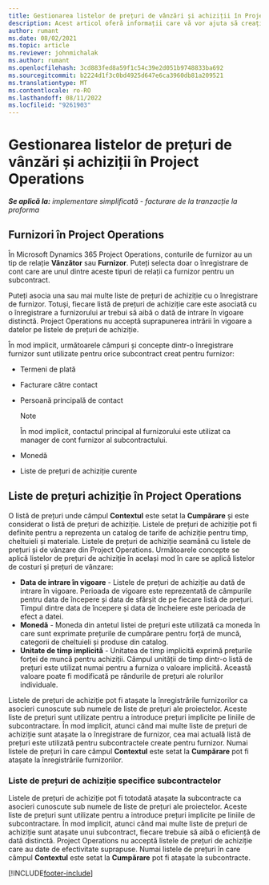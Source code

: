 ```yaml
---
title: Gestionarea listelor de prețuri de vânzări și achiziții în Project Operations
description: Acest articol oferă informații care vă vor ajuta să creați și să întrețineți datele furnizorilor și listele de prețuri de achiziție pentru subcontractare.
author: rumant
ms.date: 08/02/2021
ms.topic: article
ms.reviewer: johnmichalak
ms.author: rumant
ms.openlocfilehash: 3cd883fed8a59f1c54c39e2d051b9748833ba692
ms.sourcegitcommit: b2224d1f3c0bd4925d647e6ca3960db81a209521
ms.translationtype: MT
ms.contentlocale: ro-RO
ms.lasthandoff: 08/11/2022
ms.locfileid: "9261903"
---
```

# <a name="vendor-and-purchase-price-list-management-in-project-operations"></a>Gestionarea listelor de prețuri de vânzări și achiziții în Project Operations


_**Se aplică la:** implementare simplificată - facturare de la tranzacție la proforma_

## <a name="vendors-in-project-operations"></a>Furnizori în Project Operations

În Microsoft Dynamics 365 Project Operations, conturile de furnizor au un tip de relație **Vânzător** sau **Furnizor**. Puteți selecta doar o înregistrare de cont care are unul dintre aceste tipuri de relații ca furnizor pentru un subcontract.

Puteți asocia una sau mai multe liste de prețuri de achiziție cu o înregistrare de furnizor. Totuși, fiecare listă de prețuri de achiziție care este asociată cu o înregistrare a furnizorului ar trebui să aibă o dată de intrare în vigoare distinctă. Project Operations nu acceptă suprapunerea intrării în vigoare a datelor pe listele de prețuri de achiziție.

În mod implicit, următoarele câmpuri și concepte dintr-o înregistrare furnizor sunt utilizate pentru orice subcontract creat pentru furnizor:

- Termeni de plată
- Facturare către contact
- Persoană principală de contact

    > [!NOTE]
    > În mod implicit, contactul principal al furnizorului este utilizat ca manager de cont furnizor al subcontractului.

- Monedă
- Liste de prețuri de achiziție curente

## <a name="purchase-price-lists-in-project-operations"></a>Liste de prețuri achiziție în Project Operations

O listă de prețuri unde câmpul **Contextul** este setat la **Cumpărare** și este considerat o listă de prețuri de achiziție. Listele de prețuri de achiziție pot fi definite pentru a reprezenta un catalog de tarife de achiziție pentru timp, cheltuieli și materiale. Listele de prețuri de achiziție seamănă cu listele de prețuri și de vânzare din Project Operations. Următoarele concepte se aplică listelor de prețuri de achiziție în același mod în care se aplică listelor de costuri și prețuri de vânzare:

- **Data de intrare în vigoare** - Listele de prețuri de achiziție au dată de intrare în vigoare. Perioada de vigoare este reprezentată de câmpurile pentru data de începere și data de sfârșit de pe fiecare listă de prețuri. Timpul dintre data de începere și data de încheiere este perioada de efect a datei.
- **Monedă** - Moneda din antetul listei de prețuri este utilizată ca moneda în care sunt exprimate prețurile de cumpărare pentru forță de muncă, categorii de cheltuieli și produse din catalog.
- **Unitate de timp implicită** - Unitatea de timp implicită exprimă prețurile forței de muncă pentru achiziții. Câmpul unității de timp dintr-o listă de prețuri este utilizat numai pentru a furniza o valoare implicită. Această valoare poate fi modificată pe rândurile de prețuri ale rolurilor individuale.

Listele de prețuri de achiziție pot fi atașate la înregistrările furnizorilor ca asocieri cunoscute sub numele de liste de prețuri ale proiectelor. Aceste liste de prețuri sunt utilizate pentru a introduce prețuri implicite pe liniile de subcontractare. În mod implicit, atunci când mai multe liste de prețuri de achiziție sunt atașate la o înregistrare de furnizor, cea mai actuală listă de prețuri este utilizată pentru subcontractele create pentru furnizor. Numai listele de prețuri în care câmpul **Contextul** este setat la **Cumpărare** pot fi atașate la înregistrările furnizorilor.

### <a name="subcontract-specific-purchase-price-lists"></a>Liste de prețuri de achiziție specifice subcontractelor

Listele de prețuri de achiziție pot fi totodată atașate la subcontracte ca asocieri cunoscute sub numele de liste de prețuri ale proiectelor. Aceste liste de prețuri sunt utilizate pentru a introduce prețuri implicite pe liniile de subcontractare. În mod implicit, atunci când mai multe liste de prețuri de achiziție sunt atașate unui subcontract, fiecare trebuie să aibă o eficiență de dată distinctă. Project Operations nu acceptă listele de prețuri de achiziție care au date de efectivitate suprapuse. Numai listele de prețuri în care câmpul **Contextul** este setat la **Cumpărare** pot fi atașate la subcontracte.

[!INCLUDE[footer-include](../../includes/footer-banner.md)]
